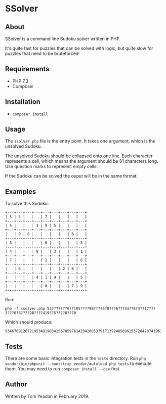 # SSolver

## About

SSolver is a command line Sudoku solver written in PHP.

It's quite fast for puzzles that can be solved with logic, but quite slow for puzzles that need to be bruteforced!

## Requirements

* PHP 7.3
* Composer

## Installation

* `composer install`

## Usage

The `ssolver.php` file is the entry point. It takes one argument, which is the unsolved Sudoku.

The unsolved Sudoku should be collapsed onto one line. Each character represents a cell, which means the argument should be 81 characters long. Use question marks to represent empty cells.
	
If the Sudoku can be solved the ouput will be in the same format.

## Examples

To solve this Sudoku:

	+---+---+---+---+---+---+---+---+---+
	| 5 | 3 |   |   | 7 |   |   |   |   |
	+---+---+---+---+---+---+---+---+---+
	| 6 |   |   | 1 | 9 | 5 |   |   |   |
	+---+---+---+---+---+---+---+---+---+
	|   | 9 | 8 |   |   |   |   | 6 |   |
	+---+---+---+---+---+---+---+---+---+
	| 8 |   |   |   | 6 |   |   |   | 3 |
	+---+---+---+---+---+---+---+---+---+
	| 4 |   |   | 8 |   | 3 |   |   | 1 |
	+---+---+---+---+---+---+---+---+---+
	| 7 |   |   |   | 2 |   |   |   | 6 |
	+---+---+---+---+---+---+---+---+---+
	|   | 6 |   |   |   |   | 2 | 8 |   |
	+---+---+---+---+---+---+---+---+---+
	|   |   |   | 4 | 1 | 9 |   |   | 5 |
	+---+---+---+---+---+---+---+---+---+
	|   |   |   |   | 8 |   |   | 7 | 9 |
	+---+---+---+---+---+---+---+---+---+
	
Run:

	php -f ssolver.php 53??7????6??195????98????6?8???6???34??8?3??17???2???6?6????28????419??5????8??79

Which should produce:

	534678912672195348198342567859761423426853791713924856961537284287419635345286179

## Tests

There are some basic integration tests in the `tests` directory. Run `php vendor/bin/phpunit --bootstrap vendor/autoload.php tests` to execute them. You may need to run `composer install --dev` first.

## Author

Written by Tom Yeadon in February 2019.
